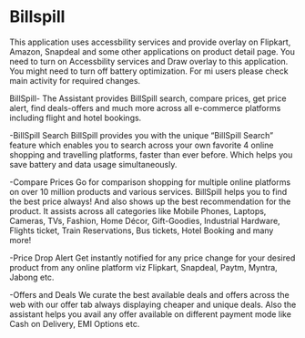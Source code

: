 # Billspill

This application uses accessbility services and provide overlay on Flipkart, Amazon, Snapdeal and some other applications on product detail page.
You need to turn on Accessbility services and Draw overlay to this application. 
You might need to turn off battery optimization. 
For mi users please check main activity for required changes.

BillSpill- The Assistant provides BillSpill search, compare prices, get price alert, find deals-offers and much more across all e-commerce platforms including flight and hotel bookings.

-BillSpill Search
BillSpill provides you with the unique “BillSpill Search” feature which enables you to search across your own favorite 4 online shopping and travelling platforms, faster than ever before. Which helps you save battery and data usage simultaneously.

-Compare Prices 
Go for comparison shopping for multiple online platforms on over 10 million products and various services. BillSpill helps you to find the best price always! And also shows up the best recommendation for the product. It assists across all categories like Mobile Phones, Laptops, Cameras, TVs, Fashion, Home Décor, Gift-Goodies, Industrial Hardware, Flights ticket, Train Reservations, Bus tickets, Hotel Booking and many more!

-Price Drop Alert
Get instantly notified for any price change for your desired product from any online platform viz Flipkart, Snapdeal, Paytm, Myntra, Jabong etc. 

-Offers and Deals
We curate the best available deals and offers across the web with our offer tab always displaying cheaper and unique deals. Also the assistant helps you avail any offer available on different payment mode like Cash on Delivery, EMI Options etc.
